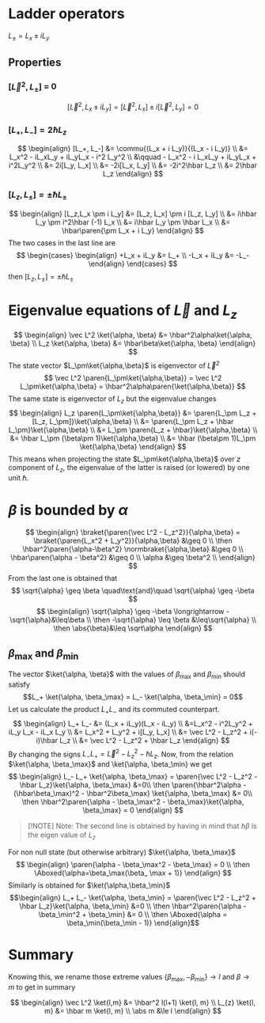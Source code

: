 # Ladder operators

$L_{\pm} = L_x \pm i L_y$
## Properties
### $[\vec L^2, L_\pm]$ = 0
$$
	[\vec L^2,L_x \pm i L_y] = [\vec L^2, L_x] \pm i [\vec L^2, L_y] =0
$$

### $[L_+, L_-] = 2\hbar L_z$

$$
\begin{align}
	[L_+, L_-] &= \commu{(L_x + i L_y)}{(L_x - i L_y)} \\
		&= L_x^2 - iL_xL_y + iL_yL_x - i^2 L_y^2 \\
		&\qquad - L_x^2 - i L_xL_y + iL_yL_x + i^2L_y^2 \\
		&= 2i[L_y, L_x] \\
		&= -2i[L_x, L_y] \\
		&= -2i^2\hbar L_z \\
		&= 2\hbar L_z
\end{align}
$$
### $[L_z, L_\pm] = \pm \hbar L_\pm$
$$
\begin{align}
	[L_z,L_x \pm i L_y] &= [L_z, L_x] \pm i [L_z, L_y] \\
		&= i\hbar L_y \pm i^2\hbar (-1) L_x \\
		&= i\hbar L_y \pm \hbar L_x \\
		&= \hbar\paren{\pm L_x + i L_y}
\end{align}
$$
The two cases in the last line are
$$
\begin{cases}
	\begin{align}
		+L_x + iL_y &= L_+ \\
		-L_x + iL_y &= -L_-
	\end{align}
\end{cases}
$$
then $[L_z, L_\pm] = \pm\hbar L_\pm$ 


# Eigenvalue equations of $\vec L$ and $L_z$
$$
\begin{align}
	\vec L^2 \ket{\alpha, \beta} &= \hbar^2\alpha\ket{\alpha, \beta} \\
	L_z \ket{\alpha, \beta} &= \hbar\beta\ket{\alpha, \beta}
\end{align}
$$
The state vector $L_\pm\ket{\alpha,\beta}$ is eigenvector of $\vec L^2$
$$
	\vec L^2 \paren{L_\pm\ket{\alpha,\beta}} =  \vec L^2 L_\pm\ket{\alpha,\beta} = \hbar^2\alpha\paren{\ket{\alpha,\beta}}
$$
The same state is eigenvector of $L_z$ but the eigenvalue changes
$$
\begin{align}
	L_z \paren{L_\pm\ket{\alpha,\beta}} &= \paren{L_\pm L_z + [L_z, L_\pm]}\ket{\alpha,\beta} \\
	&= \paren{L_\pm L_z + \hbar L_\pm}\ket{\alpha,\beta} \\
	&= L_\pm \paren{L_z + \hbar}\ket{\alpha,\beta} \\
	&= \hbar L_\pm (\beta\pm 1)\ket{\alpha,\beta} \\
	&= \hbar  (\beta\pm 1)L_\pm \ket{\alpha,\beta}
\end{align}
$$
This means when projecting the state $L_\pm\ket{\alpha,\beta}$ over $z$ component of $L_z$, the eigenvalue of the latter is raised (or lowered) by one unit $\hbar$.

# $\beta$ is bounded by $\alpha$
$$
\begin{align}
	\braket{\paren{\vec L^2 - L_z^2}}{\alpha,\beta} = \braket{\paren{L_x^2 + L_y^2}}{\alpha,\beta} &\geq 0	\\
	\then \hbar^2\paren{\alpha-\beta^2} \normbraket{\alpha,\beta} &\geq 0 \\
	\hbar\paren{\alpha - \beta^2} &\geq 0 \\
	 \alpha &\geq \beta^2 \\	 
\end{align}
$$
From the last one is obtained that
$$
	\sqrt{\alpha} \geq \beta \quad\text{and}\quad \sqrt{\alpha} \geq -\beta 
$$
$$
\begin{align}
	\sqrt{\alpha} \geq -\beta \longrightarrow -\sqrt{\alpha}&\leq\beta \\
	\then -\sqrt{\alpha} \leq \beta &\leq\sqrt{\alpha} \\
	\then \abs{\beta}&\leq \sqrt\alpha
\end{align}
$$
## $\beta_\max$ and $\beta_\min$ 

The vector $\ket{\alpha, \beta}$ with the values of $\beta_\max$ and $\beta_\min$ should satisfy 
$$L_+ \ket{\alpha, \beta_\max} = L_- \ket{\alpha, \beta_\min} = 0$$
Let us calculate the product $L_+ L_-$ and its commuted counterpart.
$$
\begin{align}
	L_+ L_- &= (L_x + iL_y)(L_x - iL_y) \\
		&=L_x^2 - i^2L_y^2 + iL_y L_x - iL_x L_y \\
		&= L_x^2 + L_y^2 + i[L_y, L_x] \\
		&= \vec L^2 - L_z^2 + i(-i)\hbar L_z \\
		&= \vec L^2 - L_z^2 + \hbar L_z
\end{align}
$$
By changing the signs $L_- L_+  = \vec L^2 - L_z^2 - \hbar L_z$. Now, from the relation $\ket{\alpha, \beta_\max}$ and \ket{\alpha, \beta_\min} we get 
$$
\begin{align}
	L_- L_+ \ket{\alpha, \beta_\max} = \paren{\vec L^2 - L_z^2 - \hbar L_z}\ket{\alpha, \beta_\max} &=0\\
		\then \paren{\hbar^2\alpha - (\hbar\beta_\max)^2 - \hbar^2\beta_\max} \ket{\alpha, \beta_\max} &= 0\\
		\then \hbar^2\paren{\alpha - \beta_\max^2 - \beta_\max}\ket{\alpha, \beta_\max} = 0
\end{align}
$$

> [!NOTE] Note:
> The second line is obtained by having in mind that $\hbar\beta$ is the eigen value of $L_z$
> 

For non null state (but otherwise arbitrary) $\ket{\alpha, \beta_\max}$
$$
\begin{align}
	\paren{\alpha - \beta_\max^2 - \beta_\max} = 0 \\
	\then \Aboxed{\alpha=\beta_\max(\beta_ \max + 1)}
\end{align}
$$
Similarly is obtained for $\ket{\alpha,\beta_\min}$ 
$$\begin{align}
	L_+ L_- \ket{\alpha, \beta_\min} = \paren{\vec L^2 - L_z^2 + \hbar L_z}\ket{\alpha, \beta_\min} &=0 \\
	\then \hbar^2\paren{\alpha - \beta_\min^2 + \beta_\min} &= 0 \\
	\then \Aboxed{\alpha = \beta_\min(\beta_\min - 1)}
\end{align}$$
# Summary
Knowing this, we rename those extreme values $\{\beta_\max, -\beta_\min\}\rightarrow l$ and $\beta\rightarrow m$ to get in summary

$$
\begin{align}
	\vec L^2 \ket{l,m} &= \hbar^2 l(l+1) \ket{l, m} \\
     L_{z} \ket{l, m} &= \hbar m \ket{l, m}    \\
     \abs m &\le l
\end{align}
$$
